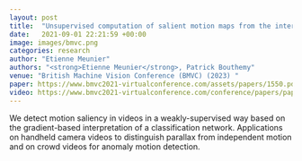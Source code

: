 ```yaml
---
layout: post
title:  "Unsupervised computation of salient motion maps from the interpretation of a frame- based classification network"
date:   2021-09-01 22:21:59 +00:00
image: images/bmvc.png
categories: research
author: "Etienne Meunier"
authors: "<strong>Etienne Meunier</strong>, Patrick Bouthemy"
venue: "British Machine Vision Conference (BMVC) (2023) "
paper: https://www.bmvc2021-virtualconference.com/assets/papers/1550.pdf
video: https://www.bmvc2021-virtualconference.com/conference/papers/paper_1550.html
---
```

We detect motion saliency in videos in a weakly-supervised way based on the gradient-based interpretation of a classification network. Applications on  handheld camera videos to distinguish parallax from independent motion and on crowd videos for anomaly motion detection.



